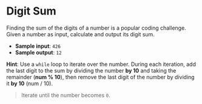 # Digit Sum

Finding the sum of the digits of a number is a popular coding challenge.
Given a number as input, calculate and output its digit sum.

- **Sample input**: `426`
- **Sample output**: `12`

**Hint**: Use a `while` loop to iterate over the number. During each iteration, add the last digit to the sum by dividing the number **by 10** and taking the remainder (**num % 10**), then remove the last digit of the number by dividing it **by 10** (num / 10).

>Iterate until the number becomes `0`.